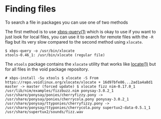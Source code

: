 # Finding files

To search a file in packages you can use one of two methods

The first method is to use
[xbps-query(1)](https://man.voidlinux.org/xbps-query.1) which is okay to
use if you want to just look for local files, you can use it to search
for remote files with the `-R` flag but its very slow compared to the
second method using `xlocate`.

    $ xbps-query -o /usr/bin/xlocate
    xtools-0.46_1: /usr/bin/xlocate (regular file)

The `xtools` package contains the `xlocate` utility that works like
[locate(1)](https://man.voidlinux.org/locate.1) but for all files in the
void package repository.

`# xbps-install -Su xtools $ xlocate -S From
https://repo.voidlinux.org/xlocate/xlocate + 16d97bfe86...2ad1a4a8d1
master -> master (forced update) $ xlocate fizz nim-0.17.0_1
/usr/lib/nim/examples/fizzbuzz.nim ponysay-3.0.2_1
/usr/share/ponysay/ponies/cherryfizzy.pony ->
/usr/share/ponysay/ponies/cherrycola.pony ponysay-3.0.2_1
/usr/share/ponysay/ttyponies/cherryfizzy.pony ->
/usr/share/ponysay/ttyponies/cherrycola.pony supertux2-data-0.5.1_1
/usr/share/supertux2/sounds/fizz.wav`
